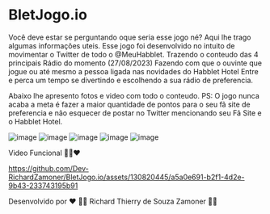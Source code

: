# BletJogo.io

Você deve estar se perguntando oque seria esse jogo né?
Aqui lhe trago algumas informações uteis. 
Esse jogo foi desenvolvido no intuito de movimentar o Twitter de todo o @MeuHabblet.
Trazendo o conteudo das 4 principais Rádio do momento (27/08/2023)
Fazendo com que o ouvinte que jogue ou até mesmo a pessoa ligada nas novidades do Habblet Hotel 
Entre e perca um tempo se divertindo e escolhendo a sua rádio de preferencia.



Abaixo lhe apresento fotos e video com todo o conteudo.
PS: O jogo nunca acaba a meta é fazer a maior quantidade de pontos para o seu fã site de preferencia e não esquecer de postar no Twitter mencionando seu Fã Site e o Habblet Hotel.


![image](https://github.com/Dev-RichardZamoner/BletJogo.io/assets/130820445/78bc63f8-3bb7-421a-8520-2177f6bc8e73)
![image](https://github.com/Dev-RichardZamoner/BletJogo.io/assets/130820445/de1fffd4-034c-423f-a24e-5d88a6d77428)
![image](https://github.com/Dev-RichardZamoner/BletJogo.io/assets/130820445/1877a29a-4f8b-4489-88a7-8d8da03b9a01)
![image](https://github.com/Dev-RichardZamoner/BletJogo.io/assets/130820445/2a3c8c36-024c-4c3a-a22a-58a39a23a1dd)
![image](https://github.com/Dev-RichardZamoner/BletJogo.io/assets/130820445/0368fb69-8788-4761-973a-adff85430cb6)

Video Funcional 👨‍💻❤️

https://github.com/Dev-RichardZamoner/BletJogo.io/assets/130820445/a5a0e691-b2f1-4d2e-9b43-233743195b91

Desenvolvido por ❤️
👨‍💻 Richard Thierry de Souza Zamoner 👨‍💻
